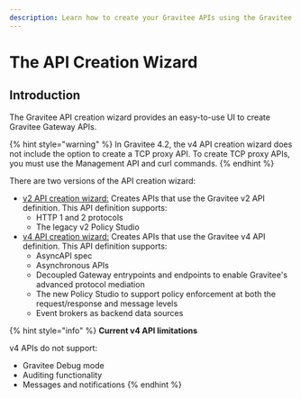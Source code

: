 ```yaml
---
description: Learn how to create your Gravitee APIs using the Gravitee API creation wizard
---
```


# The API Creation Wizard

## Introduction

The Gravitee API creation wizard provides an easy-to-use UI to create Gravitee Gateway APIs.&#x20;

{% hint style="warning" %}
In Gravitee 4.2, the v4 API creation wizard does not include the option to create a TCP proxy API. To create TCP proxy APIs, you must use the Management API and curl commands.
{% endhint %}

There are two versions of the API creation wizard:

* [v2 API creation wizard:](v2-api-creation-wizard.md) Creates APIs that use the Gravitee v2 API definition. This API definition supports:
  * HTTP 1 and 2 protocols
  * The legacy v2 Policy Studio
* [v4 API creation wizard:](v4-api-creation-wizard.md) Creates APIs that use the Gravitee v4 API definition. This API definition supports:
  * AsyncAPI spec
  * Asynchronous APIs
  * Decoupled Gateway entrypoints and endpoints to enable Gravitee's advanced protocol mediation
  * The new Policy Studio to support policy enforcement at both the request/response and message levels
  * Event brokers as backend data sources

{% hint style="info" %}
**Current v4 API limitations**

v4 APIs do not support:

* Gravitee Debug mode
* Auditing functionality
* Messages and notifications
{% endhint %}
